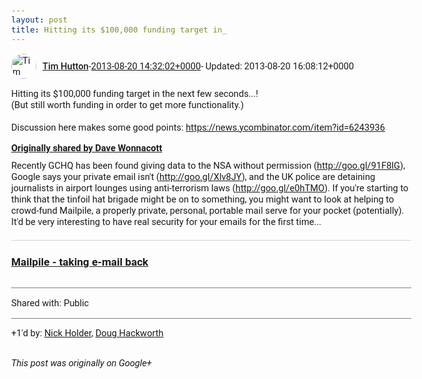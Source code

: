 ```yaml
---
layout: post
title: Hitting its $100,000 funding target in_
---
```


<html><head><meta charset="utf-8"><title>Hitting its $100,000 funding target in the next few seconds...!&lt;br&gt;(But still...</title><style>body {font: 11pt Roboto, Arial, sans-serif; max-width: 640px; margin: 24px;}.author-photo {border-radius: 50%; margin-right: 10px; width: 40px;}.author {font-weight: 500;}.main-content {margin: 15px 0 15px;}.post-title {font-weight: bold;}.location {display: block; margin-top: 15px;}.location img {float: left; margin-right: 5px; width: 20px;}.media-link {display: inline-block; max-width: 100%; vertical-align: top;}.media-link p {margin-top: 5px; max-height: 4em; overflow: scroll;}.media {max-height: 100vh; max-width: 100%;}.video-placeholder {background: black; display: flex; height: 300px; max-width: 100%; width: 640px;}.play-icon {border-bottom: 30px solid transparent; border-left: 50px solid white; border-top: 30px solid transparent; color: white; margin: auto;}.album {max-height: 800px; overflow: scroll; width: calc(100vw - 48px);}.album .media-link {margin-right: 5px; max-width: 250px;}.album .media {max-height: 250px;}.link-embed {border-top: 1px solid lightgrey; display: block; margin-top: 20px;}.link-embed img {max-width: 100%;}.inline-link-embed {display: block;}.inline-link-embed img {vertical-align: middle;}.link-title {display: inline-block; font-size: medium; font-weight: 300; padding-left: 1em;}.reshare-attribution {display: block; font-weight: bold; margin-bottom: 10px;}.poll-image {margin-bottom: 5px; max-height: 300px; max-width: 500px;}.poll-choice {align-items: center; display: flex; margin-bottom: 5px; max-width: 500px;}.poll-choice-percentage {background-color: lightblue; height: 100%; left: 0; position: absolute; z-index: -1;}.poll-choice-selected {margin-right: 5px;}.poll-choice-results {border: 1px solid lightgray; border-radius: 5px; display: flex; line-height: 40px; overflow: hidden; padding: 0 8px; position: relative;}.poll-choice-results, .poll-choice-description {flex-grow: 1; margin-right: 10px;}.poll-choice-image {width: 100%;}.poll-choice-image, .poll-choice-image img {max-height: 40px; max-width: 100px;}.poll-choice-votes {max-height: 100px; overflow: auto;}.plus-entity-embed {color: black; display: block; text-decoration: none;}.plus-entity-embed-cover-photo {max-height: 300px; max-width: 100%;}.plus-entity-embed-info {padding: 0 1em 1em;}.plus-entity-embed-info h2 {font-weight: 500; margin: 10px 0;}.plus-entity-embed-info p {font-size: small; margin: 0;}.collection-owner-avatar {border-radius: 50%; border: 2px solid white; height: 40px; margin-top: -22px;}.visibility {padding: 1em 0; border-top: 1px solid grey;}.post-activity {padding: 1em 0; border-top: 1px solid grey;}.comments {border-top: 1px solid gray; padding-top: 1em;}.comment + .comment {margin-top: 1em;}.comment .media-link, .comment .inline-link-embed {margin-top: 5px;}</style></head><body><div style="margin-bottom:1em;"><div style="display:flex; align-items:center"><img class="author-photo" src="https://lh4.googleusercontent.com/-epo4ZZKNqEw/AAAAAAAAAAI/AAAAAAAAVSU/qu3LpcHEnoQ/s64-c/photo.jpg" alt="Tim Hutton"><a href="https://plus.google.com/+TimHutton" target="_blank" class="author">Tim Hutton</a> - <a target="_blank" href="https://plus.google.com/+TimHutton/posts/JUbUtzwpyAD">2013-08-20 14:32:02+0000</a><span> - Updated: 2013-08-20 16:08:12+0000</span></div><div class="main-content">Hitting its $100,000 funding target in the next few seconds...!<br>(But still worth funding in order to get more functionality.)<br><br>Discussion here makes some good points: <a rel="nofollow" target="_blank" href="https://news.ycombinator.com/item?id=6243936" class="ot-anchor bidi_isolate" jslog="10929; track:click" dir="ltr">https://news.ycombinator.com/item?id=6243936</a></div><div><a target="_blank" href="https://plus.google.com/+DaveWonnacott/posts/6iZa5jiFGwR" class="reshare-attribution">Originally shared by Dave Wonnacott</a>Recently GCHQ has been found giving data to the NSA without permission (<a rel="nofollow" target="_blank" href="http://goo.gl/91F8lG" class="ot-anchor bidi_isolate" jslog="10929; track:click" dir="ltr">http://goo.gl/91F8lG</a>), Google says your private email isn&#39;t (<a rel="nofollow" target="_blank" href="http://goo.gl/Xlv8JY" class="ot-anchor bidi_isolate" jslog="10929; track:click" dir="ltr">http://goo.gl/Xlv8JY</a>), and the UK police are detaining journalists in airport lounges using anti-terrorism laws (<a rel="nofollow" target="_blank" href="http://goo.gl/e0hTMO" class="ot-anchor bidi_isolate" jslog="10929; track:click" dir="ltr">http://goo.gl/e0hTMO</a>). If you&#39;re starting to think that the tinfoil hat brigade might be on to something, you might want to look at helping to crowd-fund Mailpile, a properly private, personal, portable mail serve for your pocket (potentially). It&#39;d be very interesting to have real security for your emails for the first time...<a href="http://www.indiegogo.com/projects/mailpile-taking-e-mail-back" target="_blank" class="link-embed"><h3>Mailpile - taking e-mail back</h3><img src="http://d2oadd98wnjs7n.cloudfront.net/projects/462030/pictures/primary/20130731160917-logo-512x512.png?1375312160" alt=""></a></div></div><div class="visibility">Shared with: Public</div><div class="post-activity"><div class="plus-oners">+1'd by: <a href="https://plus.google.com/+NickHolder">Nick Holder</a>, <a href="https://plus.google.com/111750881748363551870">Doug Hackworth</a></div></div></body></html>

<i>This post was originally on Google+</i>